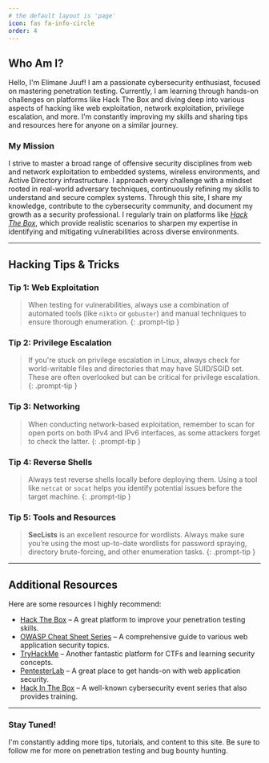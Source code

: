 ```yaml
---
# the default layout is 'page'
icon: fas fa-info-circle
order: 4
---
```


## Who Am I?

Hello, I'm Elimane Juuf! I am a passionate cybersecurity enthusiast, focused on mastering penetration testing. Currently, I am learning through hands-on challenges on platforms like Hack The Box and diving deep into various aspects of hacking like web exploitation, network exploitation, privilege escalation, and more. I'm constantly improving my skills and sharing tips and resources here for anyone on a similar journey.

### My Mission
I strive to master a broad range of offensive security disciplines from web and network exploitation to embedded systems, wireless environments, and Active Directory infrastructure. I approach every challenge with a mindset rooted in real-world adversary techniques, continuously refining my skills to understand and secure complex systems.
Through this site, I share my knowledge, contribute to the cybersecurity community, and document my growth as a security professional.
I regularly train on platforms like [*Hack The Box*](https://app.hackthebox.com/profile/1448044), which provide realistic scenarios to sharpen my expertise in identifying and mitigating vulnerabilities across diverse environments.

---

## Hacking Tips & Tricks

### Tip 1: Web Exploitation
> When testing for vulnerabilities, always use a combination of automated tools (like `nikto` or `gobuster`) and manual techniques to ensure thorough enumeration.
{: .prompt-tip }

### Tip 2: Privilege Escalation
> If you're stuck on privilege escalation in Linux, always check for world-writable files and directories that may have SUID/SGID set. These are often overlooked but can be critical for privilege escalation.
{: .prompt-tip }

### Tip 3: Networking
> When conducting network-based exploitation, remember to scan for open ports on both IPv4 and IPv6 interfaces, as some attackers forget to check the latter.
{: .prompt-tip }

### Tip 4: Reverse Shells
> Always test reverse shells locally before deploying them. Using a tool like `netcat` or `socat` helps you identify potential issues before the target machine.
{: .prompt-tip }

### Tip 5: Tools and Resources
> **SecLists** is an excellent resource for wordlists. Always make sure you’re using the most up-to-date wordlists for password spraying, directory brute-forcing, and other enumeration tasks.
{: .prompt-tip }

---

## Additional Resources

Here are some resources I highly recommend:

- [Hack The Box](https://www.hackthebox.eu/) – A great platform to improve your penetration testing skills.
- [OWASP Cheat Sheet Series](https://cheatsheetseries.owasp.org/) – A comprehensive guide to various web application security topics.
- [TryHackMe](https://tryhackme.com/) – Another fantastic platform for CTFs and learning security concepts.
- [PentesterLab](https://www.pentesterlab.com/) – A great place to get hands-on with web application security.
- [Hack In The Box](https://www.hitb.org/) – A well-known cybersecurity event series that also provides training.

---

### Stay Tuned!

I'm constantly adding more tips, tutorials, and content to this site. Be sure to follow me for more on penetration testing and bug bounty hunting.
